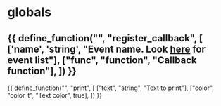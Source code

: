 # globals

{{ define_function("", "register_callback", [
    ['name', 'string', "Event name. Look [here](/events/) for event list"],
    ["func", "function", "Callback function"],
]) }}
---
{{ define_function("", "print", [
    ["text", "string", "Text to print"],
    ["color", "color_t", "Text color", true],
]) }}